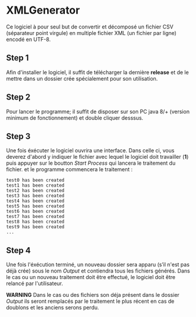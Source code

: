 # XMLGenerator
Ce logiciel à pour seul but de convertir et décomposé un fichier CSV (séparateur point virgule) en multiple fichier XML (un fichier par ligne) encodé en UTF-8.

## Step 1
Afin d'installer le logiciel, il suffit de télécharger la dernière **release** et de le mettre dans un dossier crée spécialement pour son utilisation.

## Step 2
Pour lancer le programme; il suffit de disposer sur son PC java 8/+ (version minimum de fonctionnement) et double cliquer desssus.


## Step 3
Une fois éxécuter le logiciel ouvrira une interface. Dans celle ci, vous deverez d'abord y indiquer le fichier avec lequel le logiciel doit travailler (**1**) puis appuyer sur le boutton *Start Process* qui lancera le traitement du fichier. 
et le programme commencera le traitement :
```
test0 has been created
test1 has been created
test2 has been created
test3 has been created
test4 has been created
test5 has been created
test6 has been created
test7 has been created
test8 has been created
test9 has been created
...
```

## Step 4
Une fois l'éxécution terminé, un nouveau dossier sera apparu (s’il n'est pas déjà crée) sous le nom *Output* et contiendra tous les fichiers générés.
Dans le cas ou un nouveau traitement doit être effectué, le logiciel doit être relancé par l'utilisateur.

**WARNING**
Dans le cas ou des fichiers son déja présent dans le dossier *Output* ils seront remplacés par le traitement le plus récent en cas de doublons et les anciens serons perdu.